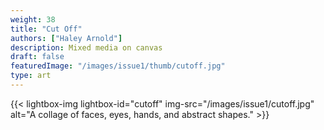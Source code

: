 ```yaml
---
weight: 38
title: "Cut Off"
authors: ["Haley Arnold"]
description: Mixed media on canvas
draft: false
featuredImage: "/images/issue1/thumb/cutoff.jpg"
type: art
---
```


{{< lightbox-img lightbox-id="cutoff" img-src="/images/issue1/cutoff.jpg" alt="A collage of faces, eyes, hands, and abstract shapes." >}}

